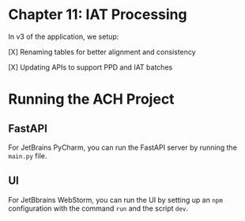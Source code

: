 # Chapter 11: IAT Processing

In v3 of the application, we setup:

[X] Renaming tables for better alignment and consistency

[X] Updating APIs to support PPD and IAT batches

# Running the ACH Project

## FastAPI

For JetBrains PyCharm, you can run the FastAPI server by running the `main.py` file.

## UI 

For JetBbrains WebStorm, you can run the UI by setting up an `npm` configuration with the command `run` and 
the script `dev`. 